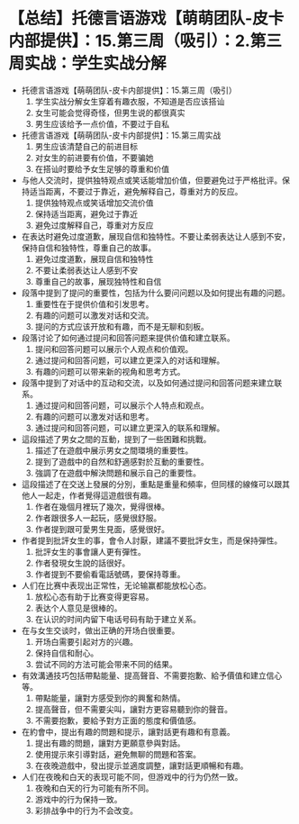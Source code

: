 # 【总结】托德言语游戏【萌萌团队-皮卡内部提供】：15.第三周（吸引）：2.第三周实战：学生实战分解

-   托德言语游戏【萌萌团队-皮卡内部提供】：15.第三周（吸引）
    1.  学生实战分解女生穿着有趣衣服，不知道是否应该搭讪
    2.  女生可能会觉得奇怪，但男生说的都很真实
    3.  男生应该给予一点价值，不要过于自私
-   托德言语游戏【萌萌团队-皮卡内部提供】：15.第三周实战
    1.  男生应该清楚自己的前进目标
    2.  对女生的前进要有价值，不要骗她
    3.  在搭讪时要给予女生足够的尊重和价值
-   与他人交流时，提供独特观点或笑话能增加价值，但要避免过于严格批评。保持适当距离，不要过于靠近，避免解释自己，尊重对方的反应。
    1.  提供独特观点或笑话增加交流价值
    2.  保持适当距离，避免过于靠近
    3.  避免过度解释自己，尊重对方反应
-   在表达时避免过度道歉，展现自信和独特性。不要让柔弱表达让人感到不安，保持自信和独特性，尊重自己的故事。
    1.  避免过度道歉，展现自信和独特性
    2.  不要让柔弱表达让人感到不安
    3.  尊重自己的故事，展现独特性和自信
-   段落中提到了提问的重要性，包括为什么要问问题以及如何提出有趣的问题。
    1.  重要性在于提供价值和引发思考。
    2.  有趣的问题可以激发对话和交流。
    3.  提问的方式应该开放和有趣，而不是无聊和刻板。
-   段落讨论了如何通过提问和回答问题来提供价值和建立联系。
    1.  提问和回答问题可以展示个人观点和价值观。
    2.  通过提问和回答问题，可以建立更深入的对话和理解。
    3.  有趣的问题可以带来新的视角和思考方式。
-   段落中提到了对话中的互动和交流，以及如何通过提问和回答问题来建立联系。
    1.  通过提问和回答问题，可以展示个人特点和观点。
    2.  有趣的问题可以激发对话和思考。
    3.  通过提问和回答问题，可以建立更深入的联系和理解。
-   這段描述了男女之間的互動，提到了一些困難和挑戰。
    1.  描述了在遊戲中展示男女之間環境的重要性。
    2.  提到了遊戲中的自然和舒適感對於互動的重要性。
    3.  強調了在遊戲中解決問題和展示自己的重要性。
-   這段描述了在交送上發展的分別，重點是重量和頻率，但同樣的線條可以跟其他人一起走，作者覺得這遊戲很有趣。
    1.  作者在幾個月裡玩了幾次，覺得很棒。
    2.  作者跟很多人一起玩，感覺很舒服。
    3.  作者提到跟可愛男生見面，感覺很好。
-   作者提到批評女生的事，會令人討厭，建議不要批評女生，而是保持彈性。
    1.  批評女生的事會讓人更有彈性。
    2.  作者發現女生說的話很好。
    3.  作者提到不要偷看電話號碼，要保持尊重。
-   人们在比赛中表现出正常性，无论输赢都能放松心态。
    1.  放松心态有助于比赛变得更容易。
    2.  表达个人意见是很棒的。
    3.  在认识的时间内留下电话号码有助于建立关系。
-   在与女生交谈时，做出正确的开场白很重要。
    1.  开场白需要引起对方的兴趣。
    2.  保持自信和耐心。
    3.  尝试不同的方法可能会带来不同的结果。
-   有效溝通技巧包括帶點能量、提高聲音、不需要抱歉、給予價值和建立信心等。
    1.  帶點能量，讓對方感受到你的興奮和熱情。
    2.  提高聲音，但不需要尖叫，讓對方更容易聽到你的聲音。
    3.  不需要抱歉，要給予對方正面的態度和價值感。
-   在約會中，提出有趣的問題和提示，讓對話更有趣和有意義。
    1.  提出有趣的問題，讓對方更願意參與對話。
    2.  使用提示來引導對話，避免無聊的問題和答案。
    3.  在夜晚遊戲中，發出提示並適度調整，讓對話更順暢和有趣。
-   人们在夜晚和白天的表现可能不同，但游戏中的行为仍然一致。
    1.  夜晚和白天的行为可能有所不同。
    2.  游戏中的行为保持一致。
    3.  彩排战争中的行为不会改变。